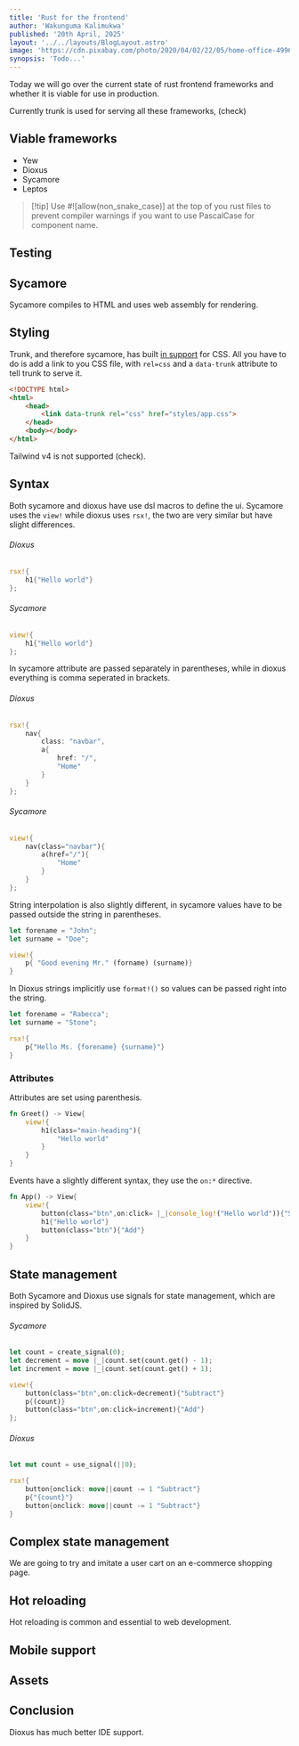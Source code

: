 ```yaml
---
title: 'Rust for the frontend'
author: 'Wakunguma Kalimukwa'
published: '20th April, 2025'
layout: '../../layouts/BlogLayout.astro'
image: 'https://cdn.pixabay.com/photo/2020/04/02/22/05/home-office-4996834_1280.jpg'
synopsis: 'Todo...'
---
```


Today we will go over the current state of rust frontend frameworks and whether it is viable for use in production.

Currently trunk is used for serving all these frameworks, (check)

## Viable frameworks
- Yew
- Dioxus
- Sycamore
- Leptos

>[!tip] Use #!\[allow(non_snake_case)\] at the top of you rust files to prevent compiler warnings if you want to use PascalCase for component name.
## Testing
## Sycamore
Sycamore compiles to HTML and uses web assembly for rendering.

## Styling
Trunk, and therefore sycamore, has built [in support](https://trunkrs.dev/assets/#css) for CSS. All you have to do is add a link to you CSS file, with `rel=css` and a `data-trunk` attribute to tell trunk to serve it.

```html
<!DOCTYPE html>
<html>
    <head>
        <link data-trunk rel="css" href="styles/app.css">
    </head>
    <body></body>
</html>
```
Tailwind v4 is not supported (check).

## Syntax
Both sycamore and dioxus have use dsl macros to define the ui. Sycamore uses the `view!` while dioxus uses `rsx!`, the two are very similar but have slight differences.

###### Dioxus
```rust
rsx!{
	h1{"Hello world"}
};
```

###### Sycamore
```rust
view!{
	h1{"Hello world"}
};
```

In sycamore attribute are passed separately in parentheses, while in dioxus everything is comma seperated in brackets.
###### Dioxus
```rust
rsx!{
	nav{
		class: "navbar",
		a{
			href: "/",
			"Home"
		}
	}
};
```
###### Sycamore
```rust
view!{
	nav(class="navbar"){
		a(href="/"){
			"Home"
		}
	}
};
```

String interpolation is also slightly different, in sycamore values have to be passed outside the string in parentheses.

```rust
let forename = "John";
let surname = "Doe";

view!{
	p{ "Good evening Mr." (forname) (surname)}
}
```

In Dioxus strings implicitly use `format!()` so values can be passed right into the string.
```rust
let forename = "Rabecca";
let surname = "Stone";

rsx!{
	p{"Hello Ms. {forename} {surname}"}
}
```

### Attributes
Attributes are set using parenthesis.
```rust
fn Greet() -> View{
    view!{
        h1(class="main-heading"){
            "Hello world"
        }
    }
}
```
Events have a slightly different syntax, they use the `on:*` directive.
```rust
fn App() -> View{
    view!{
        button(class="btn",on:click= |_|console_log!("Hello world")){"Subtract"}
        h1{"Hello world"}
        button(class="btn"){"Add"}
    }
}
```
## State management
Both Sycamore and Dioxus use signals for state management, which are inspired by SolidJS.
###### Sycamore
```rust
let count = create_signal(0);
let decrement = move |_|count.set(count.get() - 1);
let increment = move |_|count.set(count.get() + 1);

view!{
	button(class="btn",on:click=decrement){"Subtract"}
	p{(count)}
	button(class="btn",on:click=increment){"Add"}
};
```
###### Dioxus
```rust
let mut count = use_signal(||0);

rsx!{
	button{onclick: move||count -= 1 "Subtract"}
	p{"{count}"}
	button{onclick: move||count -= 1 "Subtract"}
}
```
## Complex state management
We are going to try and imitate a user cart on an e-commerce shopping page.

## Hot reloading
Hot reloading is common and essential to web development.
## Mobile support

## Assets

## Conclusion 
Dioxus has much better IDE support. 